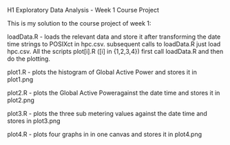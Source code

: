 H1 Exploratory Data Analysis - Week 1 Course Project

This is my solution to the course project of week 1:

loadData.R - loads the relevant data and store it after transforming the date
time strings to POSIXct in hpc.csv. subsequent calls to loadData.R just load
hpc.csv. All the scripts plot[i].R ([i] in {1,2,3,4}) first call loadData.R and
then do the plotting.

plot1.R - plots the histogram of Global Active Power and stores it in plot1.png

plot2.R - plots the Global Active Poweragainst the date time and stores it in 
          plot2.png

plot3.R - plots the three sub metering values against the date time and stores
          in plot3.png

plot4.R - plots four graphs in in one canvas and stores it in plot4.png